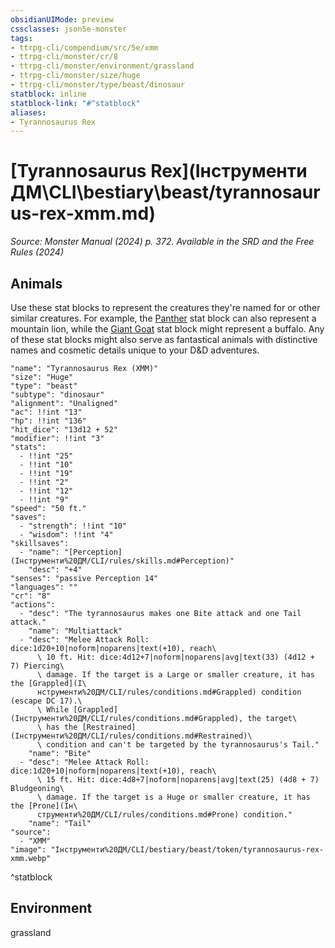 ```yaml
---
obsidianUIMode: preview
cssclasses: json5e-monster
tags:
- ttrpg-cli/compendium/src/5e/xmm
- ttrpg-cli/monster/cr/8
- ttrpg-cli/monster/environment/grassland
- ttrpg-cli/monster/size/huge
- ttrpg-cli/monster/type/beast/dinosaur
statblock: inline
statblock-link: "#^statblock"
aliases:
- Tyrannosaurus Rex
---
```

# [Tyrannosaurus Rex](Інструменти ДМ\CLI\bestiary\beast/tyrannosaurus-rex-xmm.md)
*Source: Monster Manual (2024) p. 372. Available in the <span title='Systems Reference Document (5.2)'>SRD</span> and the Free Rules (2024)*  

## Animals

Use these stat blocks to represent the creatures they're named for or other similar creatures. For example, the [Panther](Інструменти%20ДМ/CLI/bestiary/beast/panther-xmm.md) stat block can also represent a mountain lion, while the [Giant Goat](Інструменти%20ДМ/CLI/bestiary/beast/giant-goat-xmm.md) stat block might represent a buffalo. Any of these stat blocks might also serve as fantastical animals with distinctive names and cosmetic details unique to your D&D adventures.

```statblock
"name": "Tyrannosaurus Rex (XMM)"
"size": "Huge"
"type": "beast"
"subtype": "dinosaur"
"alignment": "Unaligned"
"ac": !!int "13"
"hp": !!int "136"
"hit_dice": "13d12 + 52"
"modifier": !!int "3"
"stats":
  - !!int "25"
  - !!int "10"
  - !!int "19"
  - !!int "2"
  - !!int "12"
  - !!int "9"
"speed": "50 ft."
"saves":
  - "strength": !!int "10"
  - "wisdom": !!int "4"
"skillsaves":
  - "name": "[Perception](Інструменти%20ДМ/CLI/rules/skills.md#Perception)"
    "desc": "+4"
"senses": "passive Perception 14"
"languages": ""
"cr": "8"
"actions":
  - "desc": "The tyrannosaurus makes one Bite attack and one Tail attack."
    "name": "Multiattack"
  - "desc": "Melee Attack Roll: dice:1d20+10|noform|noparens|text(+10), reach\
      \ 10 ft. Hit: dice:4d12+7|noform|noparens|avg|text(33) (4d12 + 7) Piercing\
      \ damage. If the target is a Large or smaller creature, it has the [Grappled](І\
      нструменти%20ДМ/CLI/rules/conditions.md#Grappled) condition (escape DC 17).\
      \ While [Grappled](Інструменти%20ДМ/CLI/rules/conditions.md#Grappled), the target\
      \ has the [Restrained](Інструменти%20ДМ/CLI/rules/conditions.md#Restrained)\
      \ condition and can't be targeted by the tyrannosaurus's Tail."
    "name": "Bite"
  - "desc": "Melee Attack Roll: dice:1d20+10|noform|noparens|text(+10), reach\
      \ 15 ft. Hit: dice:4d8+7|noform|noparens|avg|text(25) (4d8 + 7) Bludgeoning\
      \ damage. If the target is a Huge or smaller creature, it has the [Prone](Ін\
      струменти%20ДМ/CLI/rules/conditions.md#Prone) condition."
    "name": "Tail"
"source":
  - "XMM"
"image": "Інструменти%20ДМ/CLI/bestiary/beast/token/tyrannosaurus-rex-xmm.webp"
```
^statblock

## Environment

grassland